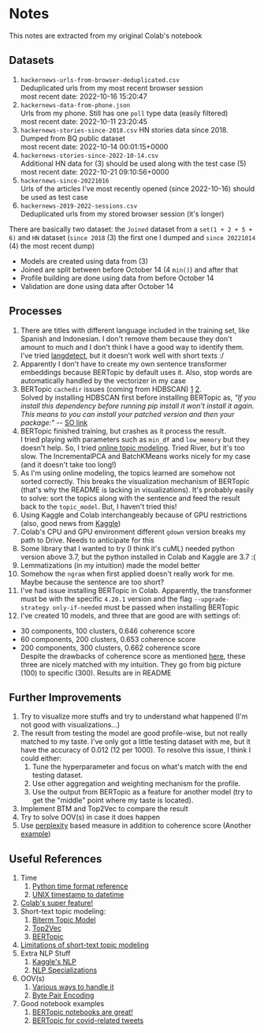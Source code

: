 # Notes

This notes are extracted from my original Colab's notebook

## Datasets

1. `hackernews-urls-from-browser-deduplicated.csv`  
    Deduplicated urls from my most recent browser session  
    most recent date: 2022-10-16 15:20:47
2. `hackernews-data-from-phone.json`  
    Urls from my phone. Still has one `poll` type data (easily filtered)  
    most recent date: 2022-10-11 23:20:45
3. `hackernews-stories-since-2018.csv`
    HN stories data since 2018. Dumped from BQ public dataset  
    most recent date: 2022-10-14 00:01:15+0000
4. `hackernews-stories-since-2022-10-14.csv`  
    Additional HN data for (3) should be used along with the test case (5)  
    most recent date: 2022-10-21 09:10:56+0000  
5. `hackernews-since-20221016`  
    Urls of the articles I've most recently opened (since 2022-10-16) should be used as test case
6. `hackernews-2019-2022-sessions.csv`  
    Deduplicated urls from my stored browser session (it's longer)

There are basically two dataset: the `Joined` dataset from a `set(1 + 2 + 5 + 6)` and `HN` dataset (`since 2018` (3) the first one I dumped and `since 20221014` (4) the most recent dump)

- Models are created using data from (3)
- Joined are split between before October 14 (4 `min()`) and after that
- Profile building are done using data from before October 14
- Validation are done using data after October 14

## Processes

1. There are titles with different language included in the training set, like Spanish and Indonesian. I don't remove them because they don't amount to much and I don't think I have a good way to identify them. I've tried [langdetect][Language Detection], but it doesn't work well with short texts :/
2. Apparently I don't have to create my own sentence transformer embeddings because BERTopic by default uses it. Also, stop words are automatically handled by the vectorizer in my case
3. BERTopic `cachedir` issues (coming from HDBSCAN) [1][Cachedir Issue 1] [2][Cachedir Issue 2].  
   Solved by installing HDBSCAN first before installing BERTopic as, *"If you install this dependency before running pip install it won't install it again. This means to you can install your patched version and then your package:"* -- [SO link][Cachedir SO]
4. BERTopic finished training, but crashes as it process the result.  
   I tried playing with parameters such as `min_df` and `low_memory` but they doesn't help. So, I tried [online topic modeling][Online Topic Modeling]. Tried River, but it's too slow. The IncrementalPCA and BatchKMeans works nicely for my case (and it doesn't take too long!)
5. As I'm using online modeling, the topics learned are somehow not sorted correctly. This breaks the visualization mechanism of BERTopic (that's why the README is lacking in visualizations). It's probably easily to solve: sort the topics along with the sentence and feed the result back to the `topic_model`. But, I haven't tried this!
6. Using Kaggle and Colab interchangeably because of GPU restrictions (also, good news from [Kaggle][Kaggle Good News])
7. Colab's CPU and GPU environment different `gdown` version breaks my path to Drive. Needs to anticipate for this
8. Some library that I wanted to try (I think it's cuML) needed python version above 3.7, but the python installed in Colab and Kaggle are 3.7 :(
9. Lemmatizations (in my intuition) made the model better
10. Somehow the `ngram` when first applied doesn't really work for me. Maybe because the sentence are too short?
11. I've had issue installing BERTopic in Colab. Apparently, the transformer must be with the specific `4.20.1` version and the flag `--upgrade-strategy only-if-needed` must be passed when installing BERTopic
12. I've created 10 models, and three that are good are with settings of:
  - 30 components, 100 clusters, 0.646 coherence score
  - 60 components, 200 clusters, 0.653 coherence score
  - 200 components, 300 clusters, 0.662 coherence score  
  Despite the drawbacks of coherence score as mentioned [here](Perplexity), these three are nicely matched with my intuition. They go from big picture (100) to specific (300). Results are in README

## Further Improvements

1. Try to visualize more stuffs and try to understand what happened (I'm not good with visualizations...)
2. The result from testing the model are good profile-wise, but not really matched to my taste. I've only got a little testing dataset with me, but it have the accuracy of 0.012 (12 per 1000). To resolve this issue, I think I could either:
    1. Tune the hyperparameter and focus on what's match with the end testing dataset.
    2. Use other aggregation and weighting mechanism for the profile.
    3. Use the output from BERTopic as a feature for another model (try to get the "middle" point where my taste is located).
3. Implement BTM and Top2Vec to compare the result
4. Try to solve OOV(s) in case it does happen
5. Use [perplexity][Perplexity] based measure in addition to coherence score (Another [example][Naive LDA])

## Useful References

1. Time
    1. [Python time format reference](https://strftime.org/)
    2. [UNIX timestamp to datetime](https://stackoverflow.com/questions/3682748/converting-unix-timestamp-string-to-readable-date)
2. [Colab's super feature!](https://www.youtube.com/watch?v=rNgswRZ2C1Y)
3. Short-text topic modeling:
    1. [Biterm Topic Model](https://github.com/maximtrp/bitermplus)
    2. [Top2Vec](https://github.com/ddangelov/Top2Vec)
    3. [BERTopic](https://github.com/MaartenGr/BERTopic)
4. [Limitations of short-text topic modeling](https://lazarinastoy.com/topic-modelling-limitations-short-text/)
5. Extra NLP Stuff
    1. [Kaggle's NLP](https://www.kaggle.com/learn-guide/natural-language-processing)
    2. [NLP Specializations](https://www.coursera.org/specializations/natural-language-processing)
6. OOV(s)
    1. [Various ways to handle it](https://ychai.uk/notes/2019/03/08/NLP/How-to-handle-Out-Of-Vocabulary-words/)
    2. [Byte Pair Encoding](https://www.youtube.com/watch?v=zjaRNfvNMTs&list=PL98nY_tJQXZk-NeS9jqeH2iY4-IvoYbRC&index=3)
7. Good notebook examples
    1. [BERTopic notebooks are great!](https://github.com/MaartenGr/BERTopic#getting-started)
    2. [BERTopic for covid-related tweets](https://www.kaggle.com/code/accountstatus/analysis-using-bertopic-and-sentence-transformer/notebook)

[//]: # (Links)

[Language Detection]: https://github.com/Mimino666/langdetect
[Cachedir Issue 1]: https://discuss.huggingface.co/t/typeerror-in-importing-bertopic-from-bertopic/24143
[Cachedir Issue 2]: https://github.com/scikit-learn-contrib/hdbscan/commit/ccd8535d3db241398afa9299cd279c4cd85133f5
[Cachedir SO]: https://stackoverflow.com/a/55109747/8996974
[Online Topic Modeling]: https://maartengr.github.io/BERTopic/getting_started/online/online.html
[Kaggle Good News]: https://www.kaggle.com/product-feedback/361104
[Perplexity]: https://pahulpreet86.github.io/standard-metrics-for-lda-model-comparison/
[Naive LDA]: https://alvinntnu.github.io/NTNU_ENC2045_LECTURES/nlp/topic-modeling-naive.html

